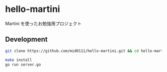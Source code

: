 # hello-martini
Martini を使ったお勉強用プロジェクト

## Development

```bash
git clone https://github.com/mid0111/hello-martini.git && cd hello-martini

make install
go run server.go 
```

